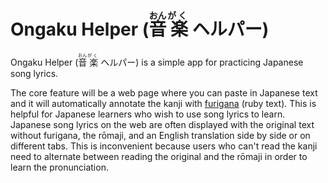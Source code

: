 # Ongaku Helper (<ruby>音 <rp>(</rp> <rt>おん</rt> <rp>)</rp> 楽 <rp>(</rp> <rt>がく</rt> <rp>)</rp></ruby>ヘルパー)

Ongaku Helper (<ruby>音 <rp>(</rp> <rt>おん</rt> <rp>)</rp> 楽 <rp>(</rp> <rt>がく</rt> <rp>)</rp></ruby>ヘルパー) is a simple app for practicing Japanese song lyrics.

The core feature will be a web page where you can paste in Japanese text and it will automatically annotate the kanji with [furigana](https://en.wikipedia.org/wiki/Furigana) (ruby text). This is helpful for Japanese learners who wish to use song lyrics to learn. Japanese song lyrics on the web are often displayed with the original text without furigana, the rōmaji, and an English translation side by side or on different tabs. This is inconvenient because users who can't read the kanji need to alternate between reading the original and the rōmaji in order to learn the pronunciation.
